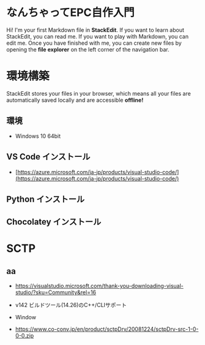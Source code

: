 # なんちゃってEPC自作入門

Hi! I'm your first Markdown file in **StackEdit**. If you want to learn about StackEdit, you can read me. If you want to play with Markdown, you can edit me. Once you have finished with me, you can create new files by opening the **file explorer** on the left corner of the navigation bar.


# 環境構築

StackEdit stores your files in your browser, which means all your files are automatically saved locally and are accessible **offline!**

## 環境

- Windows 10 64bit

## VS Code インストール

- [https://azure.microsoft.com/ja-jp/products/visual-studio-code/](https://azure.microsoft.com/ja-jp/products/visual-studio-code/)

## Python インストール

## Chocolatey インストール

# SCTP

## aa

- https://visualstudio.microsoft.com/thank-you-downloading-visual-studio/?sku=Community&rel=16

- v142 ビルドツール(14.26)のC++/CLIサポート
- Window

- https://www.co-conv.jp/en/product/sctpDrv/20081224/sctpDrv-src-1-0-0-0.zip

<!--stackedit_data:
eyJoaXN0b3J5IjpbMzQ5MzE3MjU4LDE2OTQyNzQxMTBdfQ==
-->